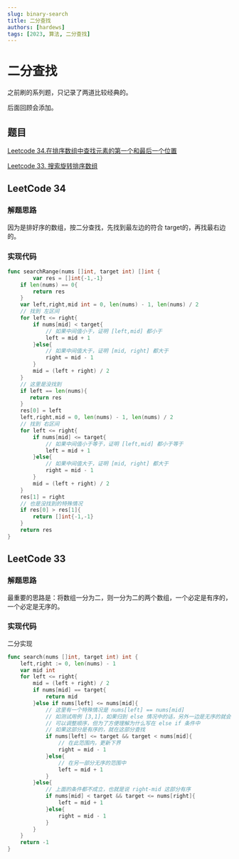 ```yaml
---
slug: binary-search
title: 二分查找
authors: [hardews]
tags: [2023, 算法, 二分查找]
---
```




# 二分查找

之前刷的系列题，只记录了两道比较经典的。

后面回顾会添加。

## 题目

[Leetcode 34.在排序数组中查找元素的第一个和最后一个位置](https://leetcode.cn/problems/search-in-rotated-sorted-array) 

[Leetcode 33. 搜索旋转排序数组](https://leetcode.cn/problems/find-first-and-last-position-of-element-in-sorted-array)

<!--truncate-->



## LeetCode 34

### 解题思路

因为是排好序的数组，按二分查找，先找到最左边的符合 target的，再找最右边的。

### 实现代码

```go
func searchRange(nums []int, target int) []int {
        var res = []int{-1,-1}
    if len(nums) == 0{
        return res
    }
    var left,right,mid int = 0, len(nums) - 1, len(nums) / 2
    // 找到 左区间
    for left <= right{
        if nums[mid] < target{
            // 如果中间值小于，证明 [left,mid] 都小于
            left = mid + 1
        }else{
            // 如果中间值大于，证明 [mid, right] 都大于
            right = mid - 1
        }
        mid = (left + right) / 2
    }
    // 这里是没找到
    if left == len(nums){
       return res
    }
    res[0] = left
    left,right,mid = 0, len(nums) - 1, len(nums) / 2
    // 找到 右区间
    for left <= right{
        if nums[mid] <= target{
            // 如果中间值小于等于，证明 [left,mid] 都小于等于
            left = mid + 1
        }else{
            // 如果中间值大于，证明 [mid, right] 都大于
            right = mid - 1
        }
        mid = (left + right) / 2
    }
    res[1] = right
    // 也是没找到的特殊情况
    if res[0] > res[1]{
        return []int{-1,-1}
    }
    return res
}
```



## LeetCode 33

### 解题思路

最重要的思路是：将数组一分为二，则一分为二的两个数组，一个必定是有序的，一个必定是无序的。



### 实现代码

二分实现

```go
func search(nums []int, target int) int {
    left,right := 0, len(nums) - 1
    var mid int
    for left <= right{
        mid = (left + right) / 2
        if nums[mid] == target{
            return mid
        }else if nums[left] <= nums[mid]{
            // 这里有一个特殊情况是 nums[left] == nums[mid]
            // 如测试用例 [3,1]，如果归到 else 情况中的话，另外一边是无序的就会导致找不到答案
            // 可以调整顺序，但为了方便理解为什么写在 else if 条件中
            // 如果这部分是有序的，就在这部分查找
            if nums[left] <= target && target < nums[mid]{
                // 在此范围内，更新下界
                right = mid - 1
            }else{
                // 在另一部分无序的范围中
                left = mid + 1
            }
        }else{
            // 上面的条件都不成立，也就是说 right-mid 这部分有序
            if nums[mid] < target && target <= nums[right]{
                left = mid + 1
            }else{
                right = mid - 1
            }
        }
    }
    return -1
}
```
